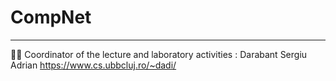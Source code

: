 # CompNet
-----
:guardsman: Coordinator of the lecture and laboratory activities : Darabant Sergiu Adrian https://www.cs.ubbcluj.ro/~dadi/
